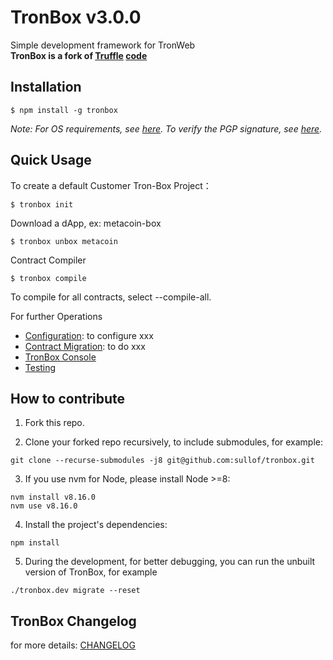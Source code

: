 # TronBox v3.0.0
Simple development framework for TronWeb<br>
**TronBox is a fork of [Truffle](https://www.trufflesuite.com/truffle) [code](https://github.com/trufflesuite/truffle)**

## Installation
```
$ npm install -g tronbox
```

_Note: For OS requirements, see [here](https://github.com/jz2120100058/tronbox/blob/master/FURTHER_INFO.md#os-requirement). To verify the PGP signature, see [here](https://github.com/jz2120100058/tronbox/blob/master/FURTHER_INFO.md#verifying-the-pgp-signature)._

## Quick Usage
To create a default Customer Tron-Box Project：
```
$ tronbox init
```

Download a dApp, ex: metacoin-box
```
$ tronbox unbox metacoin
```
Contract Compiler
```
$ tronbox compile
```

To compile for all contracts, select --compile-all.


For further Operations 
- [Configuration](https://github.com/jz2120100058/tronbox/blob/master/FURTHER_INFO.md#configuration): to configure xxx
- [Contract Migration](https://github.com/jz2120100058/tronbox/blob/master/FURTHER_INFO.md#contract-migration): to do xxx
- [TronBox Console](https://github.com/jz2120100058/tronbox/blob/master/FURTHER_INFO.md#tronbox-console)
- [Testing](https://github.com/jz2120100058/tronbox/blob/master/FURTHER_INFO.md#testing)


## How to contribute

1. Fork this repo.

2. Clone your forked repo recursively, to include submodules, for example:
```shell script
git clone --recurse-submodules -j8 git@github.com:sullof/tronbox.git
```
3. If you use nvm for Node, please install Node >=8:
```shell script
nvm install v8.16.0
nvm use v8.16.0
```
4. Install the project's dependencies:
```shell script
npm install
```
5. During the development, for better debugging, you can run the unbuilt version of TronBox, for example
```shell script
./tronbox.dev migrate --reset
```

## TronBox Changelog

for more details: [CHANGELOG](./CHANGELOG.md)
